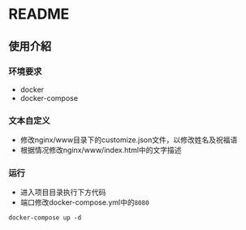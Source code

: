 # README

## 使用介紹

### 环境要求

- docker
- docker-compose

### 文本自定义

- 修改nginx/www目录下的customize.json文件，以修改姓名及祝福语
- 根据情况修改nginx/www/index.html中的文字描述

### 运行

- 进入项目目录执行下方代码
- 端口修改docker-compose.yml中的`8080`

~~~
docker-compose up -d
~~~